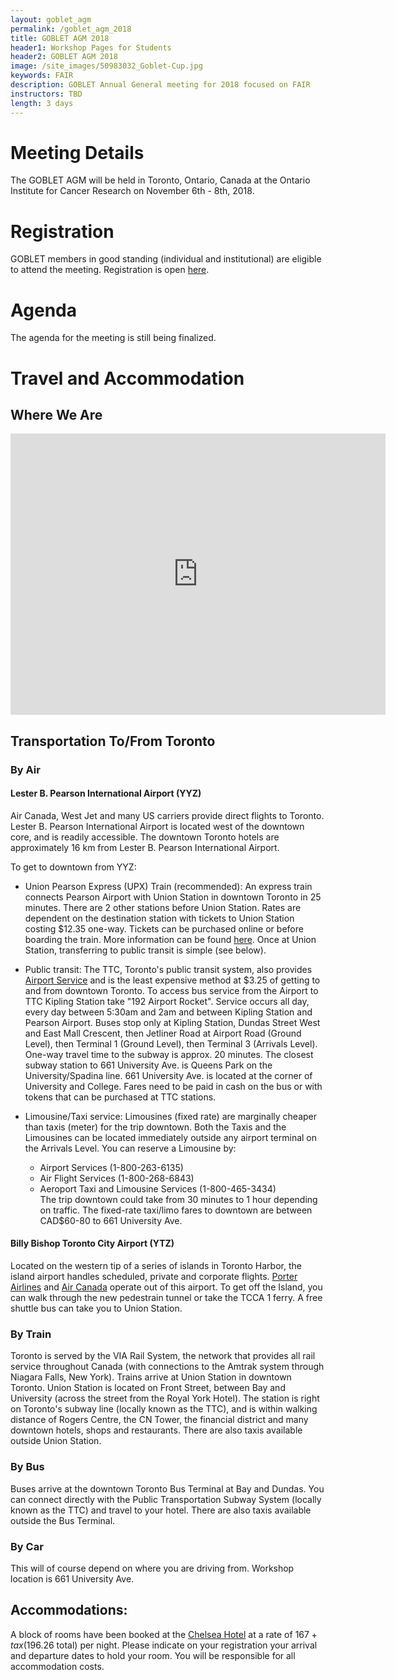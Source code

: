 ```yaml
---
layout: goblet_agm
permalink: /goblet_agm_2018
title: GOBLET AGM 2018
header1: Workshop Pages for Students
header2: GOBLET AGM 2018
image: /site_images/50983032_Goblet-Cup.jpg
keywords: FAIR
description: GOBLET Annual General meeting for 2018 focused on FAIR
instructors: TBD
length: 3 days
---
```

# Meeting Details <a id="Details"></a>

The GOBLET AGM will be held in Toronto, Ontario, Canada at the Ontario Institute for Cancer Research on November 6th - 8th, 2018.  

# Registration <a id="Registration"></a>

GOBLET members in good standing (individual and institutional) are eligible to attend the meeting. Registration is open [here](https://goo.gl/forms/hzWYi36U3DALG6ji2).

# Agenda <a id="Agenda"></a>

The agenda for the meeting is still being finalized.

# Travel and Accommodation <a id="Logistics"></a>

## Where We Are

<iframe width="600" height="450" frameborder="0" style="border:0"
src="https://www.google.com/maps/embed/v1/place?q=place_id:ChIJMSoe2Lc0K4gRmSmTP3QCkhY&key=AIzaSyAY3MSfX-l_zVGMaSrEcq7w2wLJd4gVF5U" allowfullscreen></iframe>

## Transportation To/From Toronto  

### By Air 

#### Lester B. Pearson International Airport (YYZ)  

Air Canada, West Jet and many US carriers provide direct flights to Toronto. Lester B. Pearson International Airport is located west of the downtown core, and is readily accessible. The downtown Toronto hotels are approximately 16 km from Lester B. Pearson International Airport.

To get to downtown from YYZ:

* Union Pearson Express (UPX) Train (recommended): An express train connects Pearson Airport with Union Station in downtown Toronto in 25 minutes. There are 2 other stations before Union Station. Rates are dependent on the destination station with tickets to Union Station costing $12.35 one-way. Tickets can be purchased online or before boarding the train. More information can be found [here](http://www.upexpress.com). Once at Union Station, transferring to public transit is simple (see below).

* Public transit: The TTC, Toronto's public transit system, also provides [Airport Service](http://www3.ttc.ca/Riding_the_TTC/Airport_service.jsp) and is the least expensive method at $3.25 of getting to and from downtown Toronto. To access bus service from the Airport to TTC Kipling Station take "192 Airport Rocket". Service occurs all day, every day between 5:30am and 2am and between Kipling Station and Pearson Airport. Buses stop only at Kipling Station, Dundas Street West and East Mall Crescent, then Jetliner Road at Airport Road (Ground Level), then Terminal 1 (Ground Level), then Terminal 3 (Arrivals Level). One-way travel time to the subway is approx. 20 minutes. The closest subway station to 661 University Ave. is Queens Park on the University/Spadina line. 661 University Ave. is located at the corner of University and College. Fares need to be paid in cash on the bus or with tokens that can be purchased at TTC stations.

* Limousine/Taxi service: Limousines (fixed rate) are marginally cheaper than taxis (meter) for the trip downtown. Both the Taxis and the Limousines can be located immediately outside any airport terminal on the Arrivals Level. You can reserve a Limousine by:
  * Airport Services (1-800-263-6135)  
  * Air Flight Services (1-800-268-6843)  
  * Aeroport Taxi and Limousine Services (1-800-465-3434)  
The trip downtown could take from 30 minutes to 1 hour depending on traffic. The fixed-rate taxi/limo fares to downtown are between CAD$60-80 to 661 University Ave.

####	Billy Bishop Toronto City Airport (YTZ)  

Located on the western tip of a series of islands in Toronto Harbor, the island airport handles scheduled, private and corporate flights. [Porter Airlines](https://www.flyporter.com/en-ca/) and [Air Canada](https://www.aircanada.com/ca/en/aco/home.html) operate out of this airport. To get off the Island, you can walk through the new pedestrain tunnel or take the TCCA 1 ferry. A free shuttle bus can take you to Union Station.

###	By Train

Toronto is served by the VIA Rail System, the network that provides all rail service throughout Canada (with connections to the Amtrak system through Niagara Falls, New York). Trains arrive at Union Station in downtown Toronto. Union Station is located on Front Street, between Bay and University (across the street from the Royal York Hotel). The station is right on Toronto's subway line (locally known as the TTC), and is within walking distance of Rogers Centre, the CN Tower, the financial district and many downtown hotels, shops and restaurants. There are also taxis available outside Union Station.

###	By Bus

Buses arrive at the downtown Toronto Bus Terminal at Bay and Dundas. You can connect directly with the Public Transportation Subway System (locally known as the TTC) and travel to your hotel. There are also taxis available outside the Bus Terminal.

###	By Car

This will of course depend on where you are driving from. Workshop location is 661 University Ave.

## Accommodations:

A block of rooms have been booked at the [Chelsea Hotel](http://www.chelseatoronto.com/en/) at a rate of $167+tax ($196.26 total) per night. Please indicate on your registration your arrival and departure dates to hold your room. You will be responsible for all accommodation costs.





